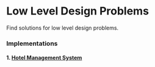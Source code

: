 # Low Level Design Problems

Find solutions for low level design problems.

### Implementations

#### 1. [Hotel Management System](HotelReservationSystem/)

